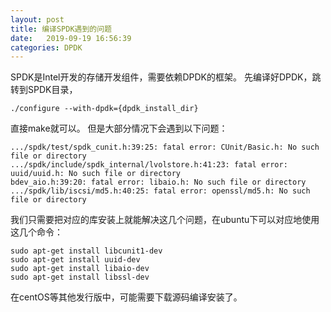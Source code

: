 ```yaml
---
layout: post
title: 编译SPDK遇到的问题
date:   2019-09-19 16:56:39
categories: DPDK
---
```


SPDK是Intel开发的存储开发组件，需要依赖DPDK的框架。
先编译好DPDK，跳转到SPDK目录，
```
./configure --with-dpdk={dpdk_install_dir}
```
直接make就可以。
但是大部分情况下会遇到以下问题：
```
.../spdk/test/spdk_cunit.h:39:25: fatal error: CUnit/Basic.h: No such file or directory
.../spdk/include/spdk_internal/lvolstore.h:41:23: fatal error: uuid/uuid.h: No such file or directory
bdev_aio.h:39:20: fatal error: libaio.h: No such file or directory
.../spdk/lib/iscsi/md5.h:40:25: fatal error: openssl/md5.h: No such file or directory
```
我们只需要把对应的库安装上就能解决这几个问题，在ubuntu下可以对应地使用这几个命令：
```
sudo apt-get install libcunit1-dev
sudo apt-get install uuid-dev
sudo apt-get install libaio-dev
sudo apt-get install libssl-dev
```
在centOS等其他发行版中，可能需要下载源码编译安装了。
